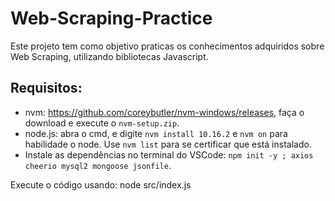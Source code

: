 # Web-Scraping-Practice
Este projeto tem como objetivo praticas os conhecimentos adquiridos sobre Web Scraping, utilizando bibliotecas Javascript.
## Requisitos:
* nvm: https://github.com/coreybutler/nvm-windows/releases, faça o download e execute o `nvm-setup.zip`.
* node.js: abra o cmd, e digite `nvm install 10.16.2` e `nvm on` para habilidade o node. Use `nvm list` para se certificar que está instalado.
* Instale as dependências no terminal do VSCode: `npm init -y ; axios cheerio mysql2 mongoose jsonfile`.

Execute o código usando: node src/index.js
